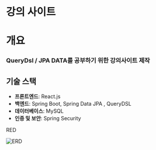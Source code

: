 ﻿# 강의 사이트

# 개요 
### QueryDsl / JPA DATA를 공부하기 위한 강의사이트 제작

## 기술 스택

- **프론트엔드**: React.js
- **백엔드**: Spring Boot, Spring Data JPA , QueryDSL
- **데이터베이스**: MySQL
- **인증 및 보안**: Spring Security

RED 

![ERD]([https://github.com/mingyeol1/Iecture-B/blob/main/rootimages/ERD.png](https://github.com/mingyeol1/Iecture-B/blob/main/rootimages/ERD.png))




